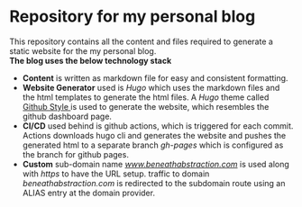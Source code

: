 # Repository for my personal blog
This repository contains all the content and files required to generate a static website for the my personal blog.   
**The blog uses the below technology stack**
- **Content** is written as markdown file for easy and consistent formatting. 
- **Website Generator** used is *Hugo* which uses the markdown files and the html templates to generate the html files. A *Hugo* theme called [Github Style ](https://themes.gohugo.io/github-style/) is used to generate the website, which resembles the github dashboard page.
- **CI/CD** used behind is github actions, which is triggered for each commit. Actions downloads hugo cli and generates the website and pushes the generated html to a separate branch *gh-pages* which is configured as the branch for github pages.
- **Custom** sub-domain name *www.beneathabstraction.com* is used along with *https* to have the URL setup. traffic to domain *beneathabstraction.com* is redirected to the subdomain route using an ALIAS entry at the domain provider.

